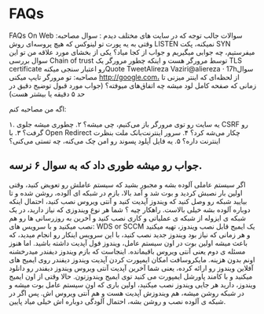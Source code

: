 # FAQs
FAQs On Web
سوالات جالب توجه که در سایت های مختلف دیدم :
سوال مصاحبه: وقتی به یه پورت تو لینوکس که هیچ پروسه‌ای روش LISTEN نمیکنه، پکت SYN میفرستیم، چه جوابی میگیریم و جواب از کجا میاد؟
یکی از بخشای مورد علاقه من تو این سوال بررسی Chain of trust توسط مرورگر هست و اینکه چطور مرورگر یک TLS certificate رو اعتبار سنجی میکنهQuote TweetAlireza Vaziri@aliereza · 17hسوال مصاحبه: تو مرورگر تایپ میکنی http://google.com، از لحظه‌ای که اینتر میزنی تا زمانی که صفحه کامل لود میشه چه اتفاق‌های میوفته؟ (جواب مورد قبول توضیح دقیق در حد ۵ دقیقه یا بیشتر هست)



اگه من مصاحبه ‌کنم:

۱. یه سایت رو توی مرورگر باز می‌کنیم، چی میشه؟
۲. چطوری میشه جلوی CSRF رو گرفت؟
۳. با Open Redirect چکار می‌شه کرد؟
۴. سرور اینترنت‌بانک ملت بنظرت اینترنت داره؟
۵. یه فایل آپلود پسوند رو امن چک می‌کنه، چه تستی می‌کنی؟

جواب رو میشه طوری داد که به سوال ۶ نرسه.
--------

اگر سیستم عاملی آلوده بشه و مجبور بشید که سیستم عاملش رو تعویض کنید، وقتی اولین بار نصبش کردید و بوت شد و آمد بالا، بازم در شبکه ای آلوده، روشن شده و تا بیایید شبکه ر‌و وصل کنید که ویندوز آپدیت کنید و آنتی ویروس نصب کنید، احتمال اینکه دوباره آلوده بشه خیلی بالاست.
راهکار چیه ؟
شما هر نوع ویندوزی که نیاز دارید، در یک شبکه ی ایزوله از شبکه ی عملیاتی و کاری نصب کنید و آخرین به روزرسانی ها رو هم نصب میکنید و با سرویس های:
WDS or SCCM
یک ایمیج قابل نصب ویندوز، تهیه میکنید و هر زمانی که نیاز بود ویندوز جدید نصب کنید، با این سرویس اینکار رو انجام میدید، که باعث میشه اولین بوت در اون سیستم عامل، ویندوز فول آپدیت داشته باشید. اما هنوز مسئله ی دوم یعنی آنتی ویروس باقیمانده. اینجاست که بازم ویندوز دیفندر میدرخشنه اونم بدون هزینه.
مایکروسافت امکان ایمپورت کردن آپدیت ویندوز دیفندر روی ایمیج های آفلاین ویندوز رو ارائه کرده، یعنی شما آخرین آپدیت آنتی ویروس ویندوز دیفندر رو دانلود میکنید و با کامند پاورشل ایمپورت می کنید توی ایمیج ویندوزتون.
حالا وقتی از اون ایمیج ویندوز، دارید هر جایی ویندوز نصب میکنید، اولین باری که اون سیستم عامل بوت میشه و در شبکه روشن میشه، هم ویندوزش آپدیت هست و هم آنتی ویروس اش. پس اگر در شبکه ی آلوده نصب و روشن بشه، احتمال آلودگی دوباره اش خیلی میاد پایین.
